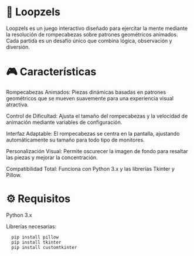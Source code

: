 # 🧩 Loopzels

Loopzels es un juego interactivo diseñado para ejercitar la mente mediante la resolución de rompecabezas sobre patrones geométricos animados. Cada partida es un desafío único que combina lógica, observación y diversión.

# 🎮 Características

Rompecabezas Animados: Piezas dinámicas basadas en patrones geométricos que se mueven suavemente para una experiencia visual atractiva.

Control de Dificultad: Ajusta el tamaño del rompecabezas y la velocidad de animación mediante variables de configuración.

Interfaz Adaptable: El rompecabezas se centra en la pantalla, ajustando automáticamente su tamaño para todo tipo de monitores.

Personalización Visual: Permite oscurecer la imagen de fondo para resaltar las piezas y mejorar la concentración.

Compatibilidad Total: Funciona con Python 3.x y las librerías Tkinter y Pillow.

# ⚙️ Requisitos

Python 3.x

Librerías necesarias:

``` 
  pip install pillow
  pip install tkinter
  pip install customtkinter
```
